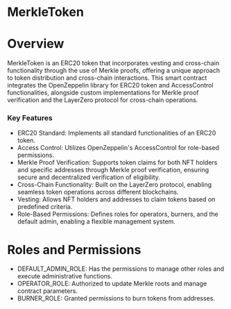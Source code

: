 # MerkleToken

# Overview

MerkleToken is an ERC20 token that incorporates vesting and cross-chain functionality through the use of Merkle proofs, offering a unique approach to token distribution and cross-chain interactions. This smart contract integrates the OpenZeppelin library for ERC20 token and AccessControl functionalities, alongside custom implementations for Merkle proof verification and the LayerZero protocol for cross-chain operations.

### Key Features

* ERC20 Standard: Implements all standard functionalities of an ERC20 token.
* Access Control: Utilizes OpenZeppelin's AccessControl for role-based permissions.
* Merkle Proof Verification: Supports token claims for both NFT holders and specific addresses through Merkle proof verification, ensuring secure and decentralized verification of eligibility.
* Cross-Chain Functionality: Built on the LayerZero protocol, enabling seamless token operations across different blockchains.
* Vesting: Allows NFT holders and addresses to claim tokens based on predefined criteria.
* Role-Based Permissions: Defines roles for operators, burners, and the default admin, enabling a flexible management system.

# Roles and Permissions
* DEFAULT_ADMIN_ROLE: Has the permissions to manage other roles and execute administrative functions.
* OPERATOR_ROLE: Authorized to update Merkle roots and manage contract parameters.
* BURNER_ROLE: Granted permissions to burn tokens from addresses.
